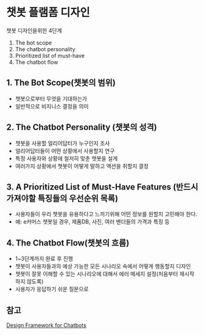 # 챗봇 플램폼 디자인

챗봇 디자인을위한 4단계

1. The bot scope
2. The chatbot personality
3. Prioritized list of must-have
4. The chatbot flow

## 1. The Bot Scope(챗봇의 범위)
* 챗봇으로부터 무엇을 기대하는가
* 일반적으로 비지니스 결정을 의미

## 2. The Chatbot Personality (챗봇의 성격)
* 챗봇을 사용할 얼리어답터가 누구인지 조사
* 얼리어답터들이 어떤 상황에서 사용할지 연구
* 특정 사용자와 상황에 철저히 맞춘 챗봇을 설계
* 여러가지 상황에서 챗봇이 어떻게 말하고 액션을 취할지 결정

## 3. A Prioritized List of Must-Have Features (반드시 가져야할 특징들의 우선순위 목록)
* 사용자들이 우리 챗봇을 유용하다고 느끼기위해 어떤 정보를 원할지 고민해야 한다.
* 예: e커머스 챗봇일 경우, 제품DB, 사진, 여러 벤더들의 가격과 특징 등

## 4. The Chatbot Flow(챗봇의 흐름)
* 1~3단계까지 완료 후 진행
* 챗봇이 사용자들과의 예상 가능한 모든 시나리오 속에서 어떻게 행동할지 디자인
* 챗봇이 잘못 이해할 수 있는 시나리오에 대해서 에러 메세지 설정(처음부터 재시작하지 않도록)
* 사용자가 응답하기 쉬운 질문으로

## 참고
[Design Framework for Chatbots](https://chatbotsmagazine.com/design-framework-for-chatbots-aa27060c4ea3)